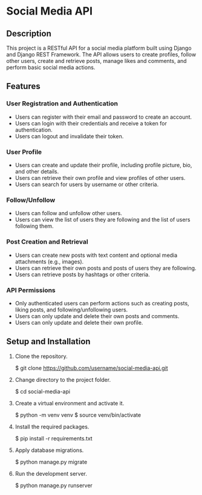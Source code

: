 # Social Media API

## Description

This project is a RESTful API for a social media platform built using Django and Django REST Framework. The API allows users to create profiles, follow other users, create and retrieve posts, manage likes and comments, and perform basic social media actions.

## Features

### User Registration and Authentication
- Users can register with their email and password to create an account.
- Users can login with their credentials and receive a token for authentication.
- Users can logout and invalidate their token.

### User Profile
- Users can create and update their profile, including profile picture, bio, and other details.
- Users can retrieve their own profile and view profiles of other users.
- Users can search for users by username or other criteria.

### Follow/Unfollow
- Users can follow and unfollow other users.
- Users can view the list of users they are following and the list of users following them.

### Post Creation and Retrieval
- Users can create new posts with text content and optional media attachments (e.g., images).
- Users can retrieve their own posts and posts of users they are following.
- Users can retrieve posts by hashtags or other criteria.

### API Permissions
- Only authenticated users can perform actions such as creating posts, liking posts, and following/unfollowing users.
- Users can only update and delete their own posts and comments.
- Users can only update and delete their own profile.

## Setup and Installation

1. Clone the repository.

    $ git clone https://github.com/username/social-media-api.git

2. Change directory to the project folder.

    $ cd social-media-api

3. Create a virtual environment and activate it.

   $ python -m venv venv
   $ source venv/bin/activate

4. Install the required packages.

    $ pip install -r requirements.txt

5. Apply database migrations.

    $ python manage.py migrate

6. Run the development server.

    $   python manage.py runserver
